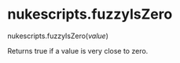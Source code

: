 # nukescripts.fuzzyIsZero
nukescripts.fuzzyIsZero(_value_)

Returns true if a value is very close to zero.